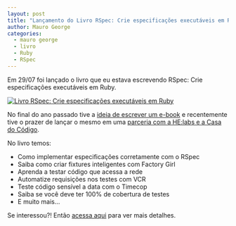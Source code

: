 ```yaml
---
layout: post
title: "Lançamento do Livro RSpec: Crie especificações executáveis em Ruby"
author: Mauro George
categories:
  - mauro george
  - livro
  - Ruby
  - RSpec
---
```


Em 29/07 foi lançado o livro que eu estava escrevendo RSpec: Crie especificações executáveis em Ruby.

<!--more-->

[![Livro RSpec: Crie especificações executáveis em Ruby](/blog/images/posts/2014-08-11/rspec-ebook.png)](http://www.casadocodigo.com.br/products/livro-rspec)

No final do ano passado tive a [ideia de escrever um e-book](http://groselhas.maurogeorge.com.br/rspec-best-friends-meu-primeiro-e-book.html) e recentemente tive o prazer de lançar o mesmo em uma [parceria com a HE:labs e a Casa do Código](http://groselhas.maurogeorge.com.br/lancamento-do-livro-rspec-crie-especificacoes-executaveis-em-ruby.html).

No livro temos:

- Como implementar especificações corretamente com o RSpec
- Saiba como criar fixtures inteligentes com Factory Girl
- Aprenda a testar código que acessa a rede
- Automatize requisições nos testes com VCR
- Teste código sensível a data com o Timecop
- Saiba se você deve ter 100% de cobertura de testes
- E muito mais...

Se interessou?! Então [acessa aqui](http://www.casadocodigo.com.br/products/livro-rspec) para ver mais detalhes.
